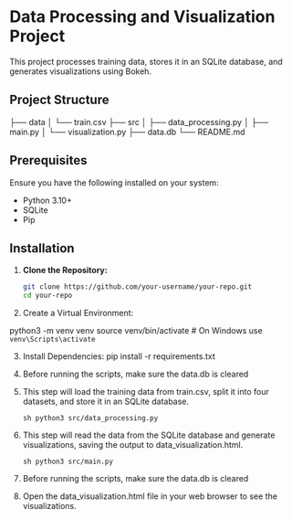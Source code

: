 # Data Processing and Visualization Project

This project processes training data, stores it in an SQLite database, and generates visualizations using Bokeh.

## Project Structure

├── data
│ └── train.csv
├── src
│ ├── data_processing.py
│ ├── main.py
│ └── visualization.py
├── data.db
└── README.md

## Prerequisites

Ensure you have the following installed on your system:

- Python 3.10+
- SQLite
- Pip

## Installation

1. **Clone the Repository:**

   ```sh
   git clone https://github.com/your-username/your-repo.git
   cd your-repo

2. Create a Virtual Environment:

python3 -m venv venv
source venv/bin/activate  # On Windows use `venv\Scripts\activate`

3. Install Dependencies:
pip install -r requirements.txt

4. Before running the scripts, make sure the data.db is cleared

5. This step will load the training data from train.csv, split it into four datasets, and store it in an SQLite database.

	`sh python3 src/data_processing.py`

6. This step will read the data from the SQLite database and generate visualizations, saving the output to data_visualization.html.

	`sh python3 src/main.py`

7. Before running the scripts, make sure the data.db is cleared

8. Open the data_visualization.html file in your web browser to see the visualizations.